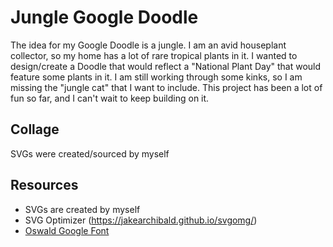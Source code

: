 # Jungle Google Doodle
The idea for my Google Doodle is a jungle. I am an avid houseplant collector, so my home has a lot of rare tropical plants in it. I wanted to design/create a Doodle that would reflect a "National Plant Day" that would feature some plants in it. I am still working through some kinks, so I am missing the "jungle cat" that I want to include. This project has been a lot of fun so far, and I can't wait to keep building on it.

## Collage
SVGs were created/sourced by myself

## Resources
* SVGs are created by myself
* SVG Optimizer (https://jakearchibald.github.io/svgomg/)
* [Oswald Google Font]()
